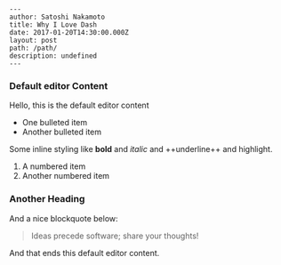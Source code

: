 
    ---
    author: Satoshi Nakamoto
    title: Why I Love Dash
    date: 2017-01-20T14:30:00.000Z
    layout: post
    path: /path/
    description: undefined
    ---
  ### Default editor Content

Hello, this is the default editor content

- One bulleted item
- Another bulleted item

Some inline styling like **bold** and _italic_ and ++underline++ and highlight.

1.  A numbered item
2. Another numbered item

### Another Heading

And a nice blockquote below:

 > Ideas precede software; share your thoughts!

And that ends this default editor content.
